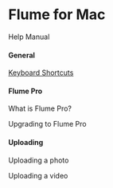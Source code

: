 # Flume for Mac

Help Manual

#### General

[Keyboard Shortcuts](/keyboard-shortcuts.md)

#### Flume Pro

What is Flume Pro?

Upgrading to Flume Pro

#### Uploading

Uploading a photo

Uploading a video

